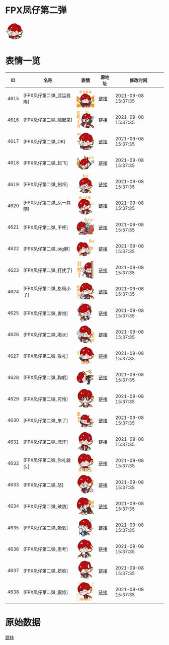 # FPX凤仔第二弹

<img src="./cover.png" height="60" alt="cover" />

# 表情一览

|ID|名称|表情|源地址|修改时间|
|----|----|----|----|----|
|4615|[FPX凤仔第二弹_武运昌隆]|<img src="./pic/004615_%5BFPX凤仔第二弹_武运昌隆%5D.png" height="60" alt="武运昌隆"/>|[链接](http://i0.hdslb.com/bfs/emote/65906da89f4ce64508a9f87b18538b7e8b729d62.png)|2021-09-08 15:37:35|
|4616|[FPX凤仔第二弹_嗨起来]|<img src="./pic/004616_%5BFPX凤仔第二弹_嗨起来%5D.png" height="60" alt="嗨起来"/>|[链接](http://i0.hdslb.com/bfs/emote/87039d8488b03d4e70d7ea3d28b619b067dcfb0d.png)|2021-09-08 15:37:35|
|4617|[FPX凤仔第二弹_OK]|<img src="./pic/004617_%5BFPX凤仔第二弹_OK%5D.png" height="60" alt="OK"/>|[链接](http://i0.hdslb.com/bfs/emote/d73c2e378e1dea3eba21898ff2f9b0ee21ab5f3e.png)|2021-09-08 15:37:35|
|4618|[FPX凤仔第二弹_起飞]|<img src="./pic/004618_%5BFPX凤仔第二弹_起飞%5D.png" height="60" alt="起飞"/>|[链接](http://i0.hdslb.com/bfs/emote/fb95aaf85ed83efc630a834a9665ffd1584ef709.png)|2021-09-08 15:37:35|
|4619|[FPX凤仔第二弹_制冷]|<img src="./pic/004619_%5BFPX凤仔第二弹_制冷%5D.png" height="60" alt="制冷"/>|[链接](http://i0.hdslb.com/bfs/emote/44645eefcd96efef2d756a34824a2e2427bd1f77.png)|2021-09-08 15:37:35|
|4620|[FPX凤仔第二弹_凤一其随]|<img src="./pic/004620_%5BFPX凤仔第二弹_凤一其随%5D.png" height="60" alt="凤一其随"/>|[链接](http://i0.hdslb.com/bfs/emote/8c50c927ce443caab0036adb3f06b3d37517470c.png)|2021-09-08 15:37:35|
|4621|[FPX凤仔第二弹_干杯]|<img src="./pic/004621_%5BFPX凤仔第二弹_干杯%5D.png" height="60" alt="干杯"/>|[链接](http://i0.hdslb.com/bfs/emote/bf6a0a7df765b99dbd5dbf769550a3bf38e6d164.png)|2021-09-08 15:37:35|
|4622|[FPX凤仔第二弹_big胆]|<img src="./pic/004622_%5BFPX凤仔第二弹_big胆%5D.png" height="60" alt="big胆"/>|[链接](http://i0.hdslb.com/bfs/emote/1652afaa1cf9e89f765492ddc6ebcf2cc3edf58a.png)|2021-09-08 15:37:35|
|4623|[FPX凤仔第二弹_打扰了]|<img src="./pic/004623_%5BFPX凤仔第二弹_打扰了%5D.png" height="60" alt="打扰了"/>|[链接](http://i0.hdslb.com/bfs/emote/eebef9ddb39d26c3eae503bc2719708b0729a78c.png)|2021-09-08 15:37:35|
|4624|[FPX凤仔第二弹_格局小了]|<img src="./pic/004624_%5BFPX凤仔第二弹_格局小了%5D.png" height="60" alt="格局小了"/>|[链接](http://i0.hdslb.com/bfs/emote/1db32e3e0db097c50a7652f65ec477d16519c545.png)|2021-09-08 15:37:35|
|4625|[FPX凤仔第二弹_害怕]|<img src="./pic/004625_%5BFPX凤仔第二弹_害怕%5D.png" height="60" alt="害怕"/>|[链接](http://i0.hdslb.com/bfs/emote/548c5bead42ca58a895bc61aa6bdfefd320aa553.png)|2021-09-08 15:37:35|
|4626|[FPX凤仔第二弹_喝水]|<img src="./pic/004626_%5BFPX凤仔第二弹_喝水%5D.png" height="60" alt="喝水"/>|[链接](http://i0.hdslb.com/bfs/emote/eae2999b3dc3fcaa96e1b3d1bce9fad14994c916.png)|2021-09-08 15:37:35|
|4627|[FPX凤仔第二弹_敬礼]|<img src="./pic/004627_%5BFPX凤仔第二弹_敬礼%5D.png" height="60" alt="敬礼"/>|[链接](http://i0.hdslb.com/bfs/emote/b913d32f098af164157a6089ff5aa02bf2d6b05b.png)|2021-09-08 15:37:35|
|4628|[FPX凤仔第二弹_鞠躬]|<img src="./pic/004628_%5BFPX凤仔第二弹_鞠躬%5D.png" height="60" alt="鞠躬"/>|[链接](http://i0.hdslb.com/bfs/emote/33d29f4fddaaae4e5ba1f9decd886cab02ec40b9.png)|2021-09-08 15:37:35|
|4629|[FPX凤仔第二弹_可怜]|<img src="./pic/004629_%5BFPX凤仔第二弹_可怜%5D.png" height="60" alt="可怜"/>|[链接](http://i0.hdslb.com/bfs/emote/05e3e5dd04d27ffbe2e282bce2125226bda99a52.png)|2021-09-08 15:37:35|
|4630|[FPX凤仔第二弹_来了]|<img src="./pic/004630_%5BFPX凤仔第二弹_来了%5D.png" height="60" alt="来了"/>|[链接](http://i0.hdslb.com/bfs/emote/e4f548863afd66edb9ecbfd86be765c0a0a043cc.png)|2021-09-08 15:37:35|
|4631|[FPX凤仔第二弹_流汗]|<img src="./pic/004631_%5BFPX凤仔第二弹_流汗%5D.png" height="60" alt="流汗"/>|[链接](http://i0.hdslb.com/bfs/emote/85e5874e03ae72c057cf223798213958f5ace0ee.png)|2021-09-08 15:37:35|
|4632|[FPX凤仔第二弹_你礼貌么]|<img src="./pic/004632_%5BFPX凤仔第二弹_你礼貌么%5D.png" height="60" alt="你礼貌么"/>|[链接](http://i0.hdslb.com/bfs/emote/30a71d739af3e631f80ffbacaf697085c9f87b0f.png)|2021-09-08 15:37:35|
|4633|[FPX凤仔第二弹_怒]|<img src="./pic/004633_%5BFPX凤仔第二弹_怒%5D.png" height="60" alt="怒"/>|[链接](http://i0.hdslb.com/bfs/emote/3891b3c261563baeca2461819c2a2e2f7bdf6701.png)|2021-09-08 15:37:35|
|4634|[FPX凤仔第二弹_破防]|<img src="./pic/004634_%5BFPX凤仔第二弹_破防%5D.png" height="60" alt="破防"/>|[链接](http://i0.hdslb.com/bfs/emote/cc3cf867618593ab947d12e935ac94066eed4ad4.png)|2021-09-08 15:37:35|
|4635|[FPX凤仔第二弹_吸氧]|<img src="./pic/004635_%5BFPX凤仔第二弹_吸氧%5D.png" height="60" alt="吸氧"/>|[链接](http://i0.hdslb.com/bfs/emote/e78d8dc0fc6d326501afbaab90ede62d8c980c5c.png)|2021-09-08 15:37:35|
|4636|[FPX凤仔第二弹_思考]|<img src="./pic/004636_%5BFPX凤仔第二弹_思考%5D.png" height="60" alt="思考"/>|[链接](http://i0.hdslb.com/bfs/emote/cd5ed7ed2bf6cd07818bcd9d922ecfaebef2ecfc.png)|2021-09-08 15:37:35|
|4637|[FPX凤仔第二弹_捂脸]|<img src="./pic/004637_%5BFPX凤仔第二弹_捂脸%5D.png" height="60" alt="捂脸"/>|[链接](http://i0.hdslb.com/bfs/emote/6fa2911ec0cd345b8c509ccaa4061ba1be6b155c.png)|2021-09-08 15:37:35|
|4638|[FPX凤仔第二弹_震惊]|<img src="./pic/004638_%5BFPX凤仔第二弹_震惊%5D.png" height="60" alt="震惊"/>|[链接](http://i0.hdslb.com/bfs/emote/26324b163436030c94ad818e9cdcca7167c00b8a.png)|2021-09-08 15:37:35|

# 原始数据

[跳转](./raw.json)


